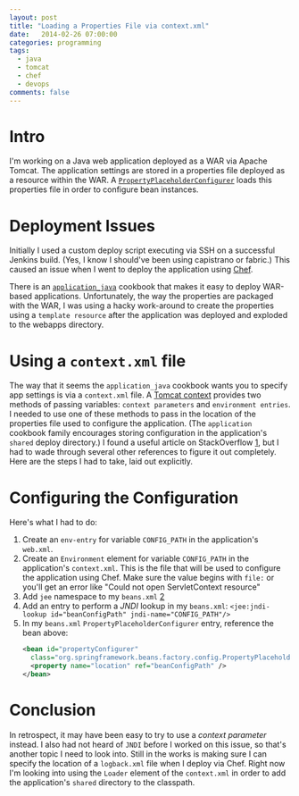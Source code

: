 ```yaml
---
layout: post
title: "Loading a Properties File via context.xml"
date:   2014-02-26 07:00:00
categories: programming
tags:
  - java
  - tomcat
  - chef
  - devops
comments: false
---
```


# Intro

I'm working on a Java web application deployed as a WAR via Apache Tomcat.
The application settings are stored in a properties file 
deployed as a resource within the WAR. A 
[`PropertyPlaceholderConfigurer`](http://docs.spring.io/spring/docs/3.1.x/javadoc-api/org/springframework/beans/factory/config/PropertyPlaceholderConfigurer.html)
loads this properties file in order to configure bean instances.

# Deployment Issues

Initially I used a custom deploy script executing via SSH on a
successful Jenkins build. (Yes, I know I should've been using capistrano
or fabric.) This caused an issue when I went to deploy the application using 
[Chef](http://www.getchef.com/chef/). 

There is an
[`application_java`](https://github.com/poise/application_java) cookbook
that makes it easy to deploy WAR-based applications.  Unfortunately, the
way the properties are packaged with the WAR, I was using a hacky
work-around to create the properties using a `template resource` after
the application was deployed and exploded to the webapps directory. 

# Using a `context.xml` file

The way that it seems the `application_java` cookbook wants you to
specify app settings is via a `context.xml` file. A 
[Tomcat context](http://tomcat.apache.org/tomcat-7.0-doc/config/context.html)
provides two methods of passing variables: `context parameters` and
`environment entries`. I needed to use one of these methods to pass in
the location of the properties file used to configure the application.
(The `application` cookbook family encourages storing configuration in
the application's `shared` deploy directory.) I found a useful article
on StackOverflow [1], but I had to wade through several other references to
figure it out completely. Here are the steps I had to take, laid out
explicitly.

# Configuring the Configuration

Here's what I had to do:

1. Create an `env-entry` for variable `CONFIG_PATH` in the 
   application's `web.xml`.
2. Create an `Environment` element for variable `CONFIG_PATH` in the 
   application's `context.xml`. This is the file that will be used to 
   configure the application using Chef. Make sure the value begins with
   `file:` or you'll get an error like "Could not open ServletContext
   resource"
3. Add `jee` namespace to my `beans.xml` [2]
4. Add an entry to perform a *JNDI* lookup in my `beans.xml`:
   `<jee:jndi-lookup id="beanConfigPath" jndi-name="CONFIG_PATH"/>`
5. In my `beans.xml` `PropertyPlaceholderConfigurer` entry, reference
   the bean above:
   ```xml
   <bean id="propertyConfigurer" 
     class="org.springframework.beans.factory.config.PropertyPlaceholderConfigurer">
     <property name="location" ref="beanConfigPath" />
   </bean>
   ```

# Conclusion

In retrospect, it may have been easy to try to use a *context parameter*
instead. I also had not heard of `JNDI` before I worked on this issue,
so that's another topic I need to look into. Still in the works is
making sure I can specify the location of a `logback.xml` file when I
deploy via Chef. Right now I'm looking into using the `Loader` element
of the `context.xml` in order to add the application's `shared`
directory to the classpath.

[1]: http://stackoverflow.com/questions/12391474/read-an-environment-variable-from-applicationcontext-xml
[2]: http://docs.spring.io/spring/docs/3.1.x/spring-framework-reference/html/xsd-config.html#xsd-config-body-schemas-jee


